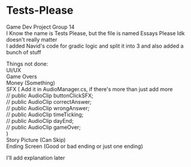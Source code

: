 # Tests-Please
Game Dev Project Group 14  
I Know the name is Tests Please, but the file is named Essays Please Idk doesn't really matter  
I added Navid's code for gradic logic and split it into 3 and also added a bunch of stuff

Things not done:  
UI/UX  
Game Overs  
Money (Something)  
SFX ( Add it in AudioManager.cs, if there's more than just add more  
    // public AudioClip buttonClickSFX;  
    // public AudioClip correctAnswer;  
    // public AudioClip wrongAnswer;  
    // public AudioClip timeTicking;  
    // public AudioClip dayEnd;  
    // public AudioClip gameOver;  
)  
Story Picture (Can Skip)  
Ending Screen (Good or bad ending or just one ending)  

I'll add explanation later  

